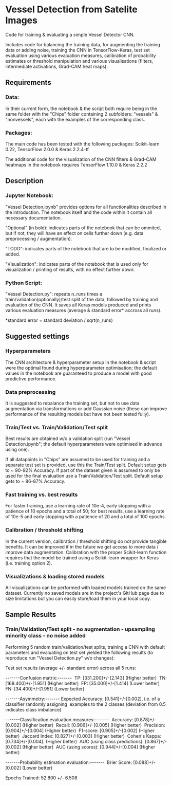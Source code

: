 # Vessel Detection from Satelite Images
Code for training & evaluating a simple Vessel Detector CNN.

Includes code for balancing the training data, for augmenting the training data or adding noise, training the CNN in TensorFlow-Keras, test set evaluation using various evaluation measures, calibration of probability estimates or threshold manipulation and various visualisations (filters, intermediate activations, Grad-CAM heat maps).

## Requirements
### Data:
In their current form, the notebook & the script both require being in the same folder with the "Chips" folder containing 2 subfolders: "vessels" & "nonvessels", each with the examples of the corresponding class.

### Packages:
The main code has been tested with the following packages: Scikit-learn 0.22, TensorFlow 2.0.0 & Keras 2.2.4-tf

The additional code for the visualization of the CNN filters & Grad-CAM heatmaps in the notebook requires TensorFlow 1.10.0 & Keras 2.2.2

## Description

### Jupyter Notebook:
"Vessel Detection.ipynb" provides options for all functionalities described in the introduction. The notebook itself and the code within it contain all necessary documentation.

"Optional" (in bold): indicates parts of the notebook that can be ommited, but if not, they will have an effect on cells further down (e.g. data preprocessing / augmentation).

"TODO": indicates parts of the notebook that are to be modified, finalized or added.

"Visualization": indicates parts of the notebook that is used only for visualization / printing of results, with no effect further down.

### Python Script:
"Vessel Detection.py": repeats n_runs times a train/validation(optionally)/test split of the data, followed by training and evaluation of the CNN. It saves all Keras models produced and prints various evaluation measures (average & standard error* accross all runs).

*standard error = standard deviation / sqrt(n_runs) 

## Suggested settings

### Hyperparameters
The CNN architecture & hyperparameter setup in the notebook & script were the optimal found during hyperparameter optimisation; the default values in the notebook are guaranteed to produce a model with good predictive performance.

### Data preprocessing 
It is suggested to rebalance the training set, but not to use data augmentation via transformations or add Gaussian noise (these can improve performance of the resulting models but have not been tested fully).

### Train/Test vs. Train/Validation/Test split
Best results are obtained w/o a validation split (run "Vessel Detection.ipynb"; the default hyperparameters were optimised in advance using one).

If all datapoints in "Chips" are assumed to be used for training and a separate test set is provided, use this the Train/Test split. Default setup gets to ~ 90-92% Accuracy. If part of the dataset given is assumed to only be used for the final evaluation use a Train/Validation/Test split. Default setup gets to ~ 86-87% Accuracy.

### Fast training vs. best results
For faster training, use a learning rate of 10e-4,  early stopping with a patience of 10 epochs and a total of 50; for best results, use a learning rate of 10e-5 and early stopping with a patience of 20 and a total of 100 epochs.

### Calibration / threshold shifting
In the current version, calibration / threshold shifting do not provide tangible benefits. It can be improved if in the future we get access to more data / improve data augmentation. Calibration with the proper Scikit-learn function requires that the model be trained using a Scikit-learn wrapper for Keras (i.e. training option 2).

### Visualizations & loading stored models
All visualizations can be performed with loaded models trained on the same dataset. Currently no saved models are in the project's GitHub page due to size limitations but you can easily store/load them in your local copy.

## Sample Results

### Train/Validation/Test split - no augmentation - upsampling minority class - no noise added
Performing 5 random train/validation/test splits, training a CNN with default parameters and evaluating on test set yielded the following results (to reproduce run "Vessel Detection.py" w/o changes):&nbsp;

Test set results (average +/- standard error) across all 5 runs:&nbsp;
  
-------Confusion matrix:-------&nbsp;
TP: [331.200]+/-[2.143]   (Higher better)&nbsp; 
TN: [168.400]+/-[1.951]   (Higher better)&nbsp;
FP: [35.000]+/-[1.414]    (Lower better)&nbsp;
FN: [34.400]+/-[1.951]    (Lower better)&nbsp;

-------Asymmetry:-------
Expected Accuracy: [0.541]+/-[0.002], i.e. of a classifier randomly assigning&nbsp;
examples to the 2 classes (deviation from 0.5 indicates class imbalance)&nbsp;

-------Classification evaluation measures:-------&nbsp;
Accuracy: [0.878]+/-[0.002]             		     (Higher better)&nbsp;
Recall: [0.906]+/-[0.005]               		     (Higher better)&nbsp;
Precision: [0.904]+/-[0.004]            		     (Higher better)&nbsp;
F1-score: [0.905]+/-[0.002]             		     (Higher better)&nbsp;
Jaccard Index: [0.827]+/-[0.003]        		     (Higher better)&nbsp;
Cohen's Kappa: [0.734]+/-[0.004].                (Higher better)&nbsp;
AUC (using class predictions): [0.867]+/-[0.002] (Higher better)&nbsp;
AUC (using scores): [0.944]+/-[0.004]            (Higher better)&nbsp;
  
-------Probability estimation evaluation:-------&nbsp;
Brier Score: [0.088]+/-[0.002]  (Lower better)&nbsp;
  
Epochs Trained: 52.800 +/- 6.508

